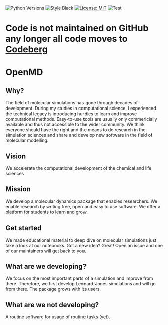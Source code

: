 ![Python Versions](https://img.shields.io/badge/python-3.6%20%7C%203.7%20%7C%203.8%20%7C%203.9-blue) 
![Style Black](https://warehouse-camo.ingress.cmh1.psfhosted.org/fbfdc7754183ecf079bc71ddeabaf88f6cbc5c00/68747470733a2f2f696d672e736869656c64732e696f2f62616467652f636f64652532307374796c652d626c61636b2d3030303030302e737667) 
[![License: MIT](https://img.shields.io/badge/License-MIT-yellow.svg)](https://opensource.org/licenses/MIT)
![Test](https://github.com/MQSchleich/continuous-template/actions/workflows/python-app.yaml/badge.svg?branch=main)

# Code is not maintained on GitHub any longer all code moves to [Codeberg](https://codeberg.org/sail.black)

# OpenMD 

## Why? 

The field of molecular simulations has gone through decades of development. During my studies in computational science, I experienced the technical legacy is introducing hurdles to learn and improve computational methods. Easy-to-use tools are usually only commericially available and thus not accessible to the wider community. We think everyone should have the right and the means to do research in the simulation sciences and share and develop new software in the field of molecular modelling. 

## Vision

We accelerate the computational development of the chemical and life sciences 
 
## Mission

We develop a molecular dynamics package that enables researchers. We enable research by writing free, open and easy to use software. We offer a platform for students to learn and grow.

## Get started

We made educational material to deep dive on molecular simulations just take a look at our notebooks. Got a new idea? Great! Open an issue and one of our maintainers will get back to you. 

## What are we developing?

We focus on the most important parts of a simulation and improve from there. Therefore, we first develop Lennard-Jones simulations and will go from there. The package grows with its users.

## What are we not developing?

A routine software for usage of routine tasks (yet). 
